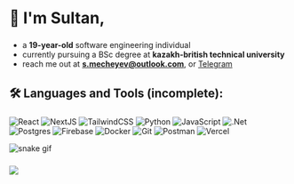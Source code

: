 ###

<h1 align="left">👋 I'm Sultan,</h1>

###

-  a **19-year-old** software engineering individual
-  currently pursuing a BSc degree at **kazakh-british technical university**
-  reach me out at **s.mecheyev@outlook.com**, or [Telegram](https://t.me/mecheyev)

###

<h2 align="left">🛠️ Languages and Tools (incomplete):</h2>

###

![React](https://img.shields.io/badge/react-%2320232a.svg?logo=react&logoColor=%2361dafb&style=flat)
![NextJS](https://img.shields.io/badge/next.js-%23000000.svg?logo=next.js&logoColor=white&style=flat)
![TailwindCSS](https://img.shields.io/badge/tailwindcss-%2338b2ac.svg?logo=tailwind-css&logoColor=white&style=flat)
![Python](https://img.shields.io/badge/python-%2314354c.svg?logo=python&logoColor=white&style=flat)
![JavaScript](https://img.shields.io/badge/javascript-%23323330.svg?style=flat&logo=javascript&logoColor=%23F7DF1E)
![.Net](https://img.shields.io/badge/.net-5C2D91?style=flat&logo=.net&logoColor=white)
![Postgres](https://img.shields.io/badge/postgres-%23316192.svg?style=flat&logo=postgresql&logoColor=white)
![Firebase](https://img.shields.io/badge/firebase-%23039BE5.svg?style=flat&logo=firebase)
![Docker](https://img.shields.io/badge/docker-%230db7ed.svg?style=flat&logo=docker&logoColor=white)
![Git](https://img.shields.io/badge/git-%23F05033.svg?style=flat&logo=git&logoColor=white)
![Postman](https://img.shields.io/badge/postman-FF6C37?style=flat&logo=postman&logoColor=white)
![Vercel](https://img.shields.io/badge/vercel-%23000000.svg?style=flat&logo=vercel&logoColor=white)

![snake gif](https://github.com/sultanjke/sultanjke/blob/output/github-snake-dark.svg)

###

<div align="left">
  <img src="https://visitor-badge.laobi.icu/badge?page_id=sultanjke.sultanjke" />
</div>

###
